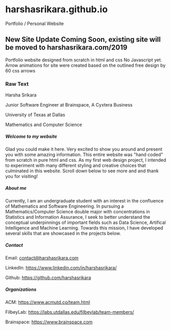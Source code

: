 # harshasrikara.github.io
Portfolio / Personal Website

## New Site Update Coming Soon, existing site will be moved to harshasrikara.com/2019

Portfolio website designed from scratch in html and css
No Javascript yet. Arrow animations for site were created based on the outlined free design by 60 css arrows

### Raw Text
Harsha Srikara

Junior Software Engineer at Brainspace, A Cyxtera Business

University of Texas at Dallas

Mathematics and Computer Science

##### Welcome to my website
Glad you could make it here. Very excited to show you around and present you with some amazing information. This entire website was "hand coded" from scratch in pure html and css. As my first web design project, I intended to experiment with many different styling and creative choices that culminated in this website. Scroll down below to see more and and thank you for visiting!

##### About me
Currently, I am an undergraduate student with an interest in the confluence of Mathematics and Software Engineering. In pursuing a Mathematics/Computer Science double major with concentrations in Statistics and Information Assurance, I seek to better understand the conceptual underpinnings of important fields such as Data Science, Artifical Intelligence and Machine Learning. Towards this mission, I have developed several skills that are showcased in the projects below.

##### Contact
Email: contact@harshasrikara.com

LinkedIn: https://www.linkedin.com/in/harshasrikara/

Github: https://github.com/harshasrikara

##### Organizations

ACM: https://www.acmutd.co/team.html

FilbeyLab: https://labs.utdallas.edu/filbeylab/team-members/

Brainspace: https://www.brainspace.com
